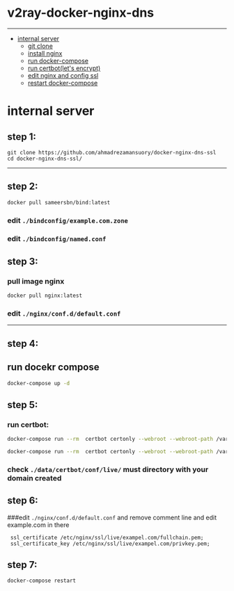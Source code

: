 
# v2ray-docker-nginx-dns

-----------

- [internal server](#internal-server)
  - [git clone](#step-1)
  - [install nginx](#step-2)
  - [run docker-compose](#step-3)
  - [run certbot(let's encrypt)](#step-4)
  - [edit nginx and config ssl](#step-5)
  - [restart docker-compose ](#step-5)


# internal server



## step 1:

```console
git clone https://github.com/ahmadrezamansuory/docker-nginx-dns-ssl
cd docker-nginx-dns-ssl/
```

-----

## step 2:

```bash
docker pull sameersbn/bind:latest
```

### edit `./bindconfig/example.com.zone`

### edit  `./bindconfig/named.conf`

## step 3:

### pull image nginx

```bash
docker pull nginx:latest
```

### edit `./nginx/conf.d/default.conf`

-----

## step 4:

## run docekr compose

```bash
docker-compose up -d
```

## step 5:

### run certbot:

```bash
docker-compose run --rm  certbot certonly --webroot --webroot-path /var/www/certbot/ --dry-run -d example.com
```

```bash
docker-compose run --rm  certbot certonly --webroot --webroot-path /var/www/certbot/ -d --dry-run -d example.com
```
### check `./data/certbot/conf/live/` must directory with your domain created
## step 6:

###edit `./nginx/conf.d/default.conf` and remove comment line and edit example.com in there

```commandline
 ssl_certificate /etc/nginx/ssl/live/exampel.com/fullchain.pem;
 ssl_certificate_key /etc/nginx/ssl/live/exampel.com/privkey.pem;
```
## step 7:
```bash
docker-compose restart 
```
